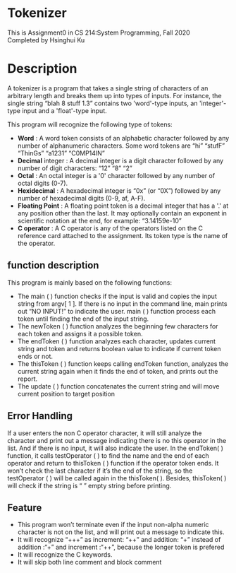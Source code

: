 # Tokenizer
This is Assignment0 in CS 214:System Programming, Fall 2020 \
Completed by Hsinghui Ku
# Description
A tokenizer is a program that takes a single string of characters of an arbitrary length and breaks them
up into types of inputs. For instance, the single string “blah 8 stuff 1.3” contains two 'word'-type inputs,
an 'integer'-type input and a 'float'-type input. 

This program will recognize the following type of tokens:
* **Word** : A word token consists of an alphabetic character followed by any number of alphanumeric
characters. Some word tokens are “hi” “stufF” “ThinGs” “a1231” “C0MP14IN”
* **Decimal** integer : A decimal integer is a digit character followed by any number of digit characters: “12” “8” “2”
* **Octal** : An octal integer is a '0' character followed by any number of octal digits (0-7).
* **Hexidecimal** : A hexadecimal integer is “0x” (or “0X”) followed by any number of hexadecimal digits (0-9, af, A-F).
* **Floating Point** : A floating point token is a decimal integer that has a '.' at any position other than the last. It may
optionally contain an exponent in scientific notation at the end, for example: “3.14159e-10”
* **C operator** : A C operator is any of the operators listed on the C reference card attached to the assignment. Its token type is the name of the operator. 

## function description
This program is mainly based on the following functions:
* The main ( ) function checks if the input is valid and copies the input string from argv[ 1 ]. If there is no input in the command line, main prints out “NO INPUT!” to indicate the user. main ( ) function process each token until finding the end of the input string.
* The newToken ( ) function analyzes the beginning few characters for each token and assigns it a possible token.
* The endToken ( ) function analyzes each character, updates current string and token and returns boolean value to indicate if current token ends or not.
* The thisToken ( ) function keeps calling endToken function, analyzes the current string again when it finds the end of token, and prints out the report.
* The update ( ) function concatenates the current string and will move current position to target position

## Error Handling
If a user enters the non C operator character, it will still analyze the character and print out a message indicating there is no this operator in the list. And if there is no input, it will also indicate the user.
In the endToken( ) function, it calls testOperator ( ) to find the name and the end of each operator and return to thisToken ( ) function if the operator token ends. It won’t check the last character if it’s the end of the string, so the testOperator ( ) will be called again in the thisToken( ). Besides, thisToken( ) will check if the string is “ ” empty string before printing.

## Feature
* This program won’t terminate even if the input non-alpha numeric character is not on the list, and will print out a message to indicate this.
* It will recognize “+++” as increment: “++” and addition: “+” instead of addition :“+” and increment :“++”, because the longer token is prefered
* It will recognize the C keywords.
* It will skip both line comment and block comment
